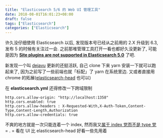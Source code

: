 ```yaml
---
title: "Elasticsearch 5/6 的 Web UI 管理工具"
date: 2018-08-01T16:01:23+08:00
draft: false
tags: ["Elasticsearch"]
categories: ["Elasticsearch"]
---
```


许久没仔细使用 Elasticsearch 以后, 发现版本号已经从之前用的 2.X 升级到 6.3, 发布 5 的时候有关注过一会. 之前那堆管理工具打开一看也都好久没更新了, 可能是因为 [**Site plugins are not supported in Elasticsearch 5.0**](https://www.elastic.co/blog/running-site-plugins-with-elasticsearch-5-0) 了吧.

新发现一个叫 [dejavu](https://github.com/appbaseio/dejavu) 更新的还挺活跃, 自己 clone 下来 yarn 安装一下就可以跑起来了, 因为之前写了一些前端也就「标配」了 yarn 在系统里边. 又或者直接用 chrome 的拓展([elasticsearch-head](https://github.com/mobz/elasticsearch-head) 也可以)

在 **elasticsearch.yml** 还得修改一下跨域限制

```
http.cors.allow-origin: "http://localhost:1358"
http.cors.enabled: true
http.cors.allow-headers : X-Requested-With,X-Auth-Token,Content-Type,Content-Length,Authorization
http.cors.allow-credentials: true
```

不爽的地方就是一次只能连着一个 index, 然而我又[属于 index 党而不是 type 党](https://www.elastic.co/blog/index-vs-type) = . = 看在 UI 比 elasticsearch-head 好看一些先用着
